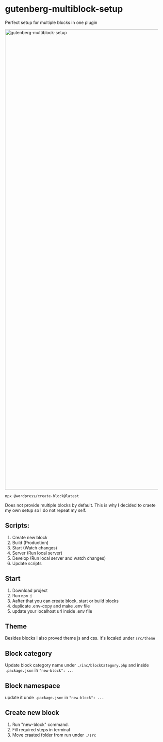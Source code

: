 # gutenberg-multiblock-setup
Perfect setup for multiple blocks in one plugin

<img width="1511" alt="gutenberg-multiblock-setup" src="https://github.com/krstivoja/gutenberg-multiblock-setup/assets/1234350/50a78075-92ff-4b97-9720-275edf855b02">

```
npx @wordpress/create-block@latest
```

Does not provide multiple blocks by default. This is why I decided to craete my own setup so I do not repeat my self. 

## Scripts: 

1. Create new block
2. Build (Production)
3. Start (Watch changes)
4. Server (Run local server)
5. Develop (Run local server and watch changes)
6. Update scripts

## Start 

1. Download project
2. Run ```npm i```
3. Aafter that you can create block, start or build blocks
4. duplicate .env-copy and make .env file
5. update your localhost url inside .env file


## Theme 

Besides blocks I also proved theme js and css. It's localed under ```src/theme```


## Block category

Update block category name under ```./inc/blockCategory.php``` and inside ```.package.json``` in ```"new-block": ... ```

## Block namespace

update it unde ```.package.json``` in ```"new-block": ... ```

## Create new block

1. Run "new-block" command. 
2. Fill required steps in terminal
3. Move craated folder from run under ```./src```

